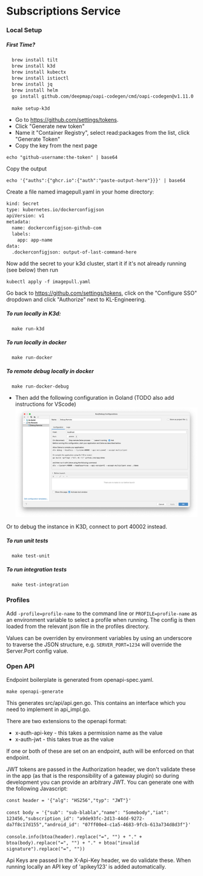 # Subscriptions Service

### Local Setup

##### First Time?

```
  brew install tilt
  brew install k3d
  brew install kubectx 
  brew install istioctl
  brew install jq
  brew install helm
  go install github.com/deepmap/oapi-codegen/cmd/oapi-codegen@v1.11.0
  
  make setup-k3d
```

 - Go to https://github.com/settings/tokens.
 - Click "Generate new token"
 - Name it "Container Registry", select read:packages from the list, click "Generate Token"
 - Copy the key from the next page

```
echo "github-username:the-token" | base64
```

Copy the output

```
echo '{"auths":{"ghcr.io":{"auth":"paste-output-here"}}}' | base64
```

Create a file named imagepull.yaml in your home directory:

```
kind: Secret
type: kubernetes.io/dockerconfigjson
apiVersion: v1
metadata:
  name: dockerconfigjson-github-com
  labels:
    app: app-name
data:
  .dockerconfigjson: output-of-last-command-here
```

Now add the secret to your k3d cluster, start it if it's not already running (see below) then run

```
kubectl apply -f imagepull.yaml
```

Go back to https://github.com/settings/tokens, click on the "Configure SSO" dropdown and click "Authorize" next to KL-Engineering.

##### To run locally in K3d:

```
  make run-k3d
```

##### To run locally in docker

```
  make run-docker
```

##### To remote debug locally in docker

```
  make run-docker-debug
```
- Then add the following configuration in Goland (TODO also add instructions for VScode)
![img.png](readme-images/img.png)

Or to debug the instance in K3D, connect to port 40002 instead.

##### To run unit tests

```
  make test-unit
```

##### To run integration tests

```
  make test-integration
```

### Profiles

Add `-profile=profile-name` to the command line or `PROFILE=profile-name` as an environment variable to select a profile when running.  The config is then loaded from the relevant json file in the profiles directory.

Values can be overriden by environment variables by using an underscore to traverse the JSON structure, e.g. `SERVER_PORT=1234` will override the Server.Port config value.

### Open API

Endpoint boilerplate is generated from openapi-spec.yaml.

```
make openapi-generate
```

This generates src/api/api.gen.go.  This contains an interface which you need to implement in api_impl.go.

There are two extensions to the openapi format:
 - x-auth-api-key - this takes a permission name as the value
 - x-auth-jwt - this takes true as the value

If one or both of these are set on an endpoint, auth will be enforced on that endpoint.

JWT tokens are passed in the Authorization header, we don't validate these in the app (as that is the responsibility of a gateway plugin) 
so during development you can provide an arbitrary JWT.  You can generate one with the following Javascript:

```
const header = '{"alg": "HS256","typ": "JWT"}'

const body = '{"sub": "sub-blabla","name": "Somebody","iat": 123456,"subscription_id": "a9de93fc-2d13-44dd-9272-da7f8c17d155","android_id": "07ff00e4-c1a5-4683-9fcb-613a734d8d3f"}'

console.info(btoa(header).replace("=", "") + "." + btoa(body).replace("=", "") + "." + btoa("invalid signature").replace("=", ""))
```

Api Keys are passed in the X-Api-Key header, we do validate these.  When running locally an API key of 'apikey123' is added automatically.
